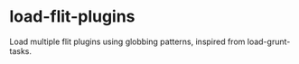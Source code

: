 load-flit-plugins
=================

Load multiple flit plugins using globbing patterns, inspired from load-grunt-tasks.
